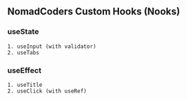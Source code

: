 ## NomadCoders Custom Hooks (Nooks)
  ### useState
    1. useInput (with validator)
    2. useTabs
  ### useEffect
    1. useTitle
    2. useClick (with useRef)